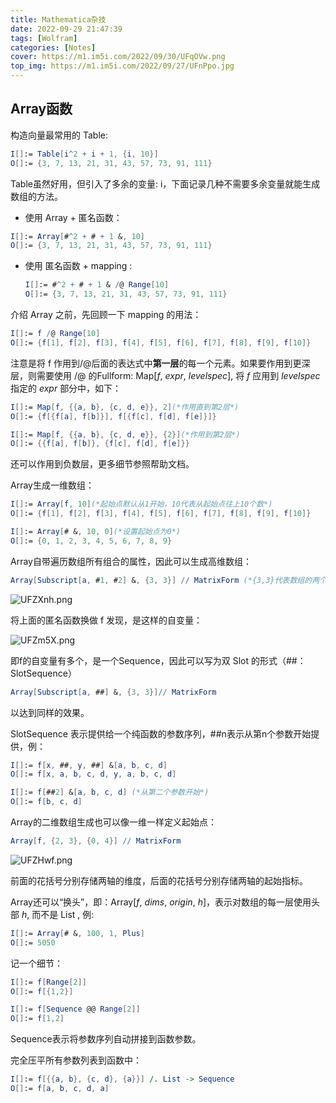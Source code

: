 ```yaml
---
title: Mathematica杂技
date: 2022-09-29 21:47:39
tags: [Wolfram]
categories: [Notes]
cover: https://m1.im5i.com/2022/09/30/UFqOVw.png
top_img: https://m1.im5i.com/2022/09/27/UFnPpo.jpg
---
```


## Array函数

构造向量最常用的 Table:

```mathematica
I[]:= Table[i^2 + i + 1, {i, 10}]
O[]:= {3, 7, 13, 21, 31, 43, 57, 73, 91, 111}
```

Table虽然好用，但引入了多余的变量: i，下面记录几种不需要多余变量就能生成数组的方法。

* 使用 Array + 匿名函数：

```mathematica
I[]:= Array[#^2 + # + 1 &, 10]
O[]:= {3, 7, 13, 21, 31, 43, 57, 73, 91, 111}
```

* 使用 匿名函数 + mapping :

  ```mathematica
  I[]:= #^2 + # + 1 & /@ Range[10]
  O[]:= {3, 7, 13, 21, 31, 43, 57, 73, 91, 111}
  ```

介绍 Array 之前，先回顾一下 mapping 的用法：

```mathematica
I[]:= f /@ Range[10]
O[]:= {f[1], f[2], f[3], f[4], f[5], f[6], f[7], f[8], f[9], f[10]}
```

注意是将 f 作用到/@后面的表达式中**第一层**的每一个元素。如果要作用到更深层，则需要使用 /@ 的Fullform: Map[*f*, *expr*, *levelspec*], 将 *f*  应用到 *levelspec* 指定的 *expr* 部分中，如下：

```mathematica
I[]:= Map[f, {{a, b}, {c, d, e}}, 2](*作用直到第2层*)
O[]:= {f[{f[a], f[b]}], f[{f[c], f[d], f[e]}]}
```

```mathematica
I[]:= Map[f, {{a, b}, {c, d, e}}, {2}](*作用到第2层*)
O[]:= {{f[a], f[b]}, {f[c], f[d], f[e]}}
```

还可以作用到负数层，更多细节参照帮助文档。

Array生成一维数组：

```mathematica
I[]:= Array[f, 10](*起始点默认从1开始，10代表从起始点往上10个数*)
O[]:= {f[1], f[2], f[3], f[4], f[5], f[6], f[7], f[8], f[9], f[10]}

I[]:= Array[# &, 10, 0](*设置起始点为0*)
O[]:= {0, 1, 2, 3, 4, 5, 6, 7, 8, 9}
```

Array自带遍历数组所有组合的属性，因此可以生成高维数组：

```mathematica
Array[Subscript[a, #1, #2] &, {3, 3}] // MatrixForm (*{3,3}代表数组的两个轴都是从1开始数三个数的List,Array就是要对这两组List的元素做全部组合，变成Array第一个参数的自变量*)
```

![UFZXnh.png](https://m1.im5i.com/2022/09/29/UFZXnh.png)

将上面的匿名函数换做 f 发现，是这样的自变量：

![UFZm5X.png](https://m1.im5i.com/2022/09/29/UFZm5X.png)

即f的自变量有多个，是一个Sequence，因此可以写为双 Slot 的形式（##：SlotSequence）

```mathematica
Array[Subscript[a, ##] &, {3, 3}]// MatrixForm 
```

以达到同样的效果。

SlotSequence 表示提供给一个纯函数的参数序列，##n表示从第n个参数开始提供，例：

```mathematica
I[]:= f[x, ##, y, ##] &[a, b, c, d]
O[]:= f[x, a, b, c, d, y, a, b, c, d]

I[]:= f[##2] &[a, b, c, d] (*从第二个参数开始*)
O[]:= f[b, c, d]
```

Array的二维数组生成也可以像一维一样定义起始点：

```mathematica
Array[f, {2, 3}, {0, 4}] // MatrixForm
```

![UFZHwf.png](https://m1.im5i.com/2022/09/29/UFZHwf.png)

前面的花括号分别存储两轴的维度，后面的花括号分别存储两轴的起始指标。

Array还可以“换头”，即：Array[*f*, *dims*, *origin*, *h*]，表示对数组的每一层使用头部 *h*, 而不是 List , 例: 

```mathematica
I[]:= Array[# &, 100, 1, Plus]
O[]:= 5050
```



记一个细节：

```mathematica
I[]:= f[Range[2]]
O[]:= f[{1,2}]

I[]:= f[Sequence @@ Range[2]]
O[]:= f[1,2]
```

Sequence表示将参数序列自动拼接到函数参数。

完全压平所有参数列表到函数中：

```mathematica
I[]:= f[{{a, b}, {c, d}, {a}}] /. List -> Sequence
O[]:= f[a, b, c, d, a]
```

